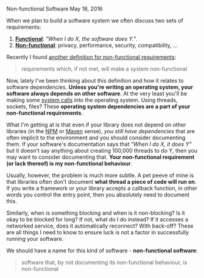Non-functional Software
May 18, 2016

When we plan to build a software system we often discuss two sets of requirements:

1. **[Functional](https://en.wikipedia.org/wiki/Functional_requirement)**: *"When I do X, the software does Y."*.
1. **[Non-functional](https://en.wikipedia.org/wiki/Non-functional_requirement)**: privacy, performance, security, compatibility, ...

Recently I found [another definition for non-functional requirements](http://www.slideshare.net/littleidea/architecture-what-does-it-even-mean):

> requirements which, if not met, will make a system non-functional

Now, lately I've been thinking about this definition and how it relates to software dependencies. **Unless you're writing an operating system, your software always depends on other software**. At the very least you'll be making some [system calls](https://en.wikipedia.org/wiki/System_call) into the operating system. Using threads, sockets, files? These **operating system dependencies are a part of your non-functional requirements**.

What I'm getting at is that even if your library does not depend on other libraries (in the [NPM](https://www.npmjs.com/) or [Maven](https://maven.apache.org/) sense), *you still have dependencies* that are often implicit to the environment and you should consider documenting them. If your software's documentation says that *"When I do X, it does Y"* but it doesn't say anything about creating 100,000 threads to do Y, then you may want to consider documenting that. **Your non-functional requirement (or lack thereof) is my non-functional behaviour**.

Usually, however, the problem is much more subtle. A pet peeve of mine is that libraries often don't document **what thread a piece of code will run on**. If you write a framework or your library accepts a callback function, in other words you control the entry point, then you absolutely need to document this.

Similarly, when is something blocking and when is it non-blocking? Is it okay to be blocked for long? If not, what do I do instead? If it accesses a networked service, does it automatically reconnect? With back-off? These are all things I need to know to ensure luck is not a factor in successfully running your software.

We should have a name for this kind of software - **non-functional software**:
> software that, by not documenting its non-functional behaviour, is non-functional
